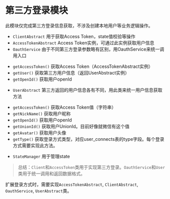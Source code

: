 # 第三方登录模块

此模块仅完成第三方登录信息获取，不涉及创建本地用户等业务逻辑操作。

- `ClientAbstract` 用于获取Access Token，state值校验等操作
- `AccessTokenAbstract` Access Token实例，可通过此实例获取用户信息
- `OauthService` 由于不同第三方登录参数略有区别，用OauthService来统一调用入口
 * `getAccessToken()` 获取Access Token（AccessTokenAbstract实例）
 * `getUser()` 获取第三方用户信息（返回UserAbstract实例）
 * `getOpenId()` 获取用户openId
- `UserAbstract` 第三方返回的用户信息各有不同，用此类来统一用户信息获取方法
 * `getAccessToken()` 获取Access Token值（字符串）
 * `getNickName()` 获取用户昵称
 * `getOpenId()` 获取用户openId
 * `getUnionId()` 获取用户UnionId。目前好像就微信有这个值
 * `getAvatar()` 获取用户头像
 * `getType()` 获取登录方式类型，对应user_connects表的type字段。每个登录方式需要实现此方法。
- `StateManager` 用于管理state

> 总结：`Client`和`AccessToken`类用于实现第三方登录。`OauthService`和`User`类用于统一调用和返回数据格式。

扩展登录方式时，需要实现`AccessTokenAbstract`, `ClientAbstract`, `OauthService`, `UserAbstract`类。